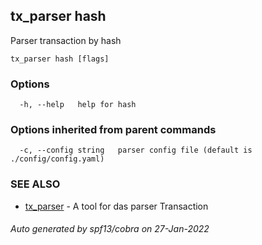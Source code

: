 ## tx_parser hash

Parser transaction by hash

```
tx_parser hash [flags]
```

### Options

```
  -h, --help   help for hash
```

### Options inherited from parent commands

```
  -c, --config string   parser config file (default is ./config/config.yaml)
```

### SEE ALSO

* [tx_parser](tx_parser.md)	 - A tool for das parser Transaction

###### Auto generated by spf13/cobra on 27-Jan-2022
